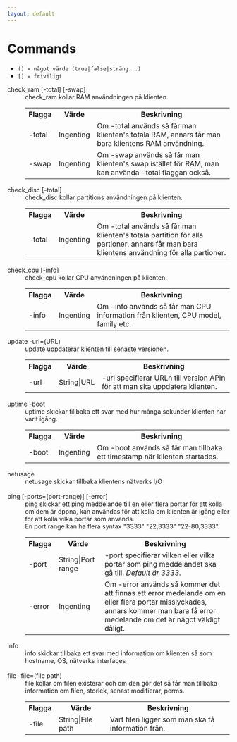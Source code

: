 ```yaml
---
layout: default
---
```


# Commands

* ```() = något värde (true|false|sträng...)```
* ```[] = friviligt```

<dl>
    <dt>check_ram [-total] [-swap]</dt>
    <dd>check_ram kollar RAM användningen på klienten.
        <table>
            <tr>
                <th>Flagga</th>
                <th>Värde</th>
                <th>Beskrivning</th>
            </tr>
            <tr>
                <td>-total</td>
                <td>Ingenting</td>
                <td>Om -total används så får man klienten's totala RAM, annars får man bara klientens RAM användning.</td>
            </tr>
            <tr>
                <td>-swap</td>
                <td>Ingenting</td>
                <td>Om -swap används så får man klienten's swap istället för RAM, man kan använda -total flaggan också.</td>
            </tr>
         </table>
    </dd>
    <dt>check_disc [-total]</dt>
    <dd>check_disc kollar partitions användningen på klienten.
        <table>
            <tr>
                <th>Flagga</th>
                <th>Värde</th>
                <th>Beskrivning</th>
            </tr>
            <tr>
                <td>-total</td>
                <td>Ingenting</td>
                <td>Om -total används så får man klienten's totala partition för alla partioner, annars får man bara klientens användning för alla partioner.</td>
            </tr>
         </table>
    </dd>
    <dt>check_cpu [-info]</dt>
    <dd>check_cpu kollar CPU användningen på klienten.
        <table>
            <tr>
                <th>Flagga</th>
                <th>Värde</th>
                <th>Beskrivning</th>
            </tr>
            <tr>
                <td>-info</td>
                <td>Ingenting</td>
                <td>Om -info används så får man CPU information från klienten, CPU model, family etc.</td>
            </tr>
         </table>
    </dd>
    <dt>update -url=(URL)</dt>
    <dd>update uppdaterar klienten till senaste versionen.
        <table>
            <tr>
                <th>Flagga</th>
                <th>Värde</th>
                <th>Beskrivning</th>
            </tr>
            <tr>
                <td>-url</td>
                <td>String|URL</td>
                <td>-url specifierar URLn till version APIn för att man ska uppdatera klienten.</td>
            </tr>
         </table>
    </dd>
    <dt>uptime -boot</dt>
    <dd>uptime skickar tillbaka ett svar med hur många sekunder klienten har varit igång.
        <table>
            <tr>
                <th>Flagga</th>
                <th>Värde</th>
                <th>Beskrivning</th>
            </tr>
            <tr>
                <td>-boot</td>
                <td>Ingenting</td>
                <td>Om -boot används så får man tillbaka ett timestamp när klienten startades.</td>
            </tr>
         </table>
    </dd>
    <dt>netusage</dt>
    <dd>netusage skickar tillbaka klientens nätverks I/O</dd>
    <br>
    <dt>ping [-ports=(port-range)] [-error]</dt>
    <dd>ping skickar ett ping meddelande till en eller flera portar för att kolla om dem är öppna, kan användas för att kolla om klienten är igång eller för att kolla vilka portar som används.<br>
    En port range kan ha flera syntax "3333" "22,3333" "22-80,3333".
        <table>
            <tr>
                <th>Flagga</th>
                <th>Värde</th>
                <th>Beskrivning</th>
            </tr>
            <tr>
                <td>-port</td>
                <td>String|Port range</td>
                <td>-port specifierar vilken eller vilka portar som ping meddelandet ska gå till. <i>Default är 3333.</i></td>
            </tr>
            <tr>
                <td>-error</td>
                <td>Ingenting</td>
                <td>Om -error används så kommer det att finnas ett error medelande om en eller flera portar misslyckades, annars kommer man bara få error medelande om det är något väldigt dåligt.</td>
            </tr>
         </table>
    </dd>
    <dt>info</dt>
    <dd>info skickar tillbaka ett svar med information om klienten så som hostname, OS, nätverks interfaces</dd>
    <br>
    <dt>file -file=(file path)</dt>
    <dd>file kollar om filen existerar och om den gör det så får man tillbaka information om filen, storlek, senast modifierar, perms.
        <table>
            <tr>
                <th>Flagga</th>
                <th>Värde</th>
                <th>Beskrivning</th>
            </tr>
            <tr>
                <td>-file</td>
                <td>String|File path</td>
                <td>Vart filen ligger som man ska få information från.</td>
            </tr>
         </table>
    </dd>
</dl>
